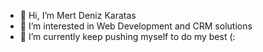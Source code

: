 - 👋 Hi, I’m Mert Deniz Karatas
- 👀 I’m interested in Web Development and CRM solutions
- 🌱 I’m currently keep pushing myself to do my best (:

<!---
MertDenizKaratas/MertDenizKaratas is a ✨ special ✨ repository because its `README.md` (this file) appears on your GitHub profile.
You can click the Preview link to take a look at your changes.
--->

